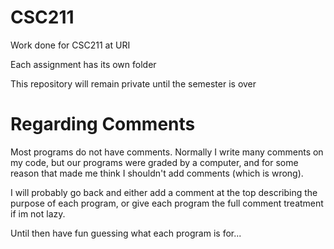 # CSC211
Work done for CSC211 at URI

Each assignment has its own folder

This repository will remain private until the semester is over

# Regarding Comments
Most programs do not have comments. Normally I write many comments on my code,
but our programs were graded by a computer, and for some reason that made me
think I shouldn't add comments (which is wrong).

I will probably go back and either add a comment at the top describing the purpose
of each program, or give each program the full comment treatment if im not lazy.

Until then have fun guessing what each program is for...
